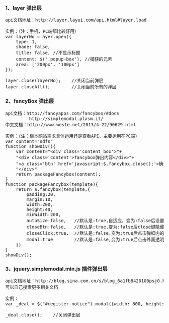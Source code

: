 
### 1、layer 弹出层
<pre>api文档地址：http://layer.layui.com/api.html#layer.load

实例：（注：手机，PC端都比较好用）
var layerNo = ayer.open({
    type: 1,
    shade: false,
    title: false, //不显示标题
    content: $('.popup-box'), //捕获的元素
    area: ['200px', '100px']
});

layer.close(layerNo);    //关闭当前弹层
layer.closeAll();        //关闭当前所有的弹层
</pre>

### 2、fancyBox 弹出层
<pre>api文档：http://fancyapps.com/fancybox/#docs
         http://simplemodal.plasm.it/
中文文档：http://www.weste.net/2013/4-22/90629.html

实例：（注：根本网站需求具体运用还是查看API，主要运用在PC端）
var content="sdfs"
function showDiv(){
    var content="&lt;div class='content_box'&gt;"+
    "&lt;div class='content'&gt;fancybox弹出内容&lt;/div&gt;"+
    "&lt;a class='btn' href='javascript:$.fancybox.close();'&gt;确定&lt;/a&gt;"+
    "&lt;/div&gt;"
    return packageFancybox(content);
}
function packageFancybox(template){
    return $.fancybox(template,{
        padding:20,
        margin:10,
        width:200,
        height:40,
        minWidth:200,
        autoSize:false,   //默认是:true,自适应，变为:false后设置的宽和高才有效。
        closeBtn:false,   //默认是:true,变为:false后close键隐藏。
        closeClick:true,  //默认是:false,变为:true后点击弹框内的内容弹框也会消失。
        modal:true        //默认是:false,变为:true后点击外面透明黑背景弹框不会消失。
    })
}
showDiv();
</pre>


### 3、jquery.simplemodal.min.js 插件弹出层
<pre>api文档地址：http://blog.sina.com.cn/s/blog_6a1fb8420100psj0.html
可以自己搜索更多相关文档

实例：
var _deal = $("#register-notice").modal({width: 800, height: 600,close:false});

_deal.close();    //关闭弹出层
</pre>

